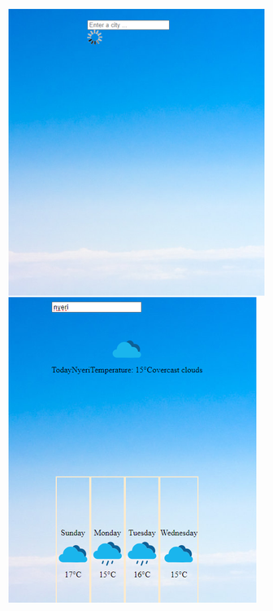 ![](https://github.com/mugane-wahome/React--apps/blob/weatherApp/Screenshot%202024-02-02%20193358.png)
![](https://github.com/mugane-wahome/React--apps/blob/weatherApp/Screenshot%202024-02-02%20194419.png)
